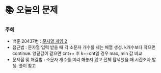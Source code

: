  # 📚 오늘의 문제

### 주혜
- 백준 20437번 : [문자열 게임 2](https://www.acmicpc.net/problem/20437)
- 접근법 : 문자열 입력 받을 때 각 소문자 개수를 세는 배열 생성. k개수보다 작으면 continue. 양끝값이 같으면 cnt++ 후 k==cnt일 경우 max, min 값 비교
- 문제점 및 해결법 : 소문자 개수를 미리 해놓지 않고 전체 탐색했을 때 시간초과 발생. 풀이 참고
